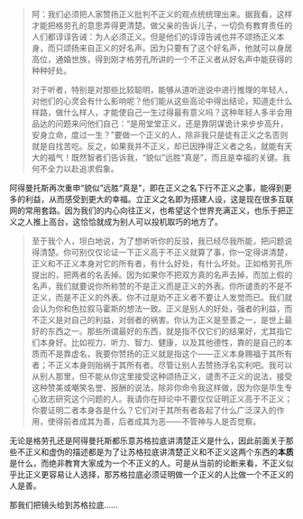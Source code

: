 > 阿：我们必须把人家赞扬正义批判不正义的观点统统理出来。据我看，这样才能把格劳孔的意思弄得更清楚。做父亲的告诉儿子，一切负有教育责任的人们都谆谆告诫：为人必须正义。但是他们的谆谆告诫也并不颂扬正义本身，而只颂扬来自正义的好名声。因为只要有了这个好名声，他就可以身居高位，通婚世族，得到刚才格劳孔所讲的一个不正义者从好名声中能获得的种种好处。
>
> 对于听者，特别是对那些比较聪明，能够从道听途说中进行推理的年轻人，对他们的心灵会有什么影响呢？他们能从这些高论中得出结论，知道走什么样路，做什么样人，才能使自己一生过得最有意义吗？这种年轻人多半会用品达的问题来问他们自己：“是用堂堂正义，还是靠阴谋诡计来步步高升，安身立命，度过一生？”要做一个正义的人，除非我只是徒有正义之名否则就是自找苦吃。反之，如果我并不正义，却已因挣得正义者之名，就能有天大的福气！既然智者们告诉我，“貌似”远胜“真是”，而且是幸福的关键。我何不全力以赴追求假象。

阿得曼托斯再次重申“貌似”远胜“真是”，即在正义之名下行不正义之事，能得到更多的利益，从而感受到更大的幸福。立正义之名即为搭建人设，这是现在很多互联网的常用套路。因为我们的内心向往正义，也希望这个世界充满正义，也乐于把正义之人推上高台，这恰恰就成为别人可以投机取巧的地方了。

> 至于我个人，坦白地说，为了想听听你的反驳，我已经尽我所能，把问题说得清楚。你可别仅仅论证一下正义高于不正义就算了事，你一定得讲清楚，正义和不正义本身对它的所有者，有什么好处，有什么坏处。正如格劳孔所提出的，把两者的名丢掉。因为如果你不把双方真的名声去掉，而加上假的名声，我们就要说你所称赞的不是正义而是正义的外表。你所谴责的不是不正义，而是不正义的外表。你不过是劝不正义者不要让人发觉而已。我们就会认为你和色拉叙马霍斯的想法一致。正义是别人的好处，强者的利益，而不正义是对自己的利益，对弱者的祸害。你认为正义是至善之一，是世上最好的东西之一。那些所谓最好的东西，就是指不仅它们的结果好，尤其指它们本身好。比如视力、听力、智力、健康，以及其他德性，靠的是自己的本质而不是靠虚名，我要你赞扬的正义就是指这个——正义本身赐福于其所有者；不正义本身则贻祸于其所有者。尽管让别人去赞扬浮名实利吧。我可以从别人那里，但不能从你这里接受这种颂扬正义，谴责不正义的说法，接受这种赞美或嘲笑名誉、报酬的说法，除非你命令我这样做，因为你是毕生专心致志研究这个问题的人。我请你在辩论中不要仅仅证明正义高于不正义；你要证明二者本身各是什么？它们对于其所有者各起了什么广泛深入的作用，使得前者成其为善，后者成其为恶——不管神与人是否觉察。

无论是格劳孔还是阿得曼托斯都乐意苏格拉底讲清楚正义是什么，因此前面关于那些不正义和虚伪的描述都是为了让苏格拉底讲清楚正义和不正义这两个东西的**本质**是什么，而绝非教育大家成为一个不正义的人。可是从当前的论断来看，不正义似乎比正义更容易让人选择，那苏格拉底必须证明做一个正义的人比做一个不正义的人是善。

那我们把镜头给到苏格拉底......

